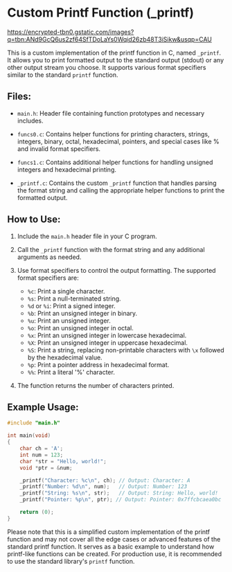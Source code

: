 # Custom Printf Function (_printf)


https://encrypted-tbn0.gstatic.com/images?q=tbn:ANd9GcQ6us2zf64SfTDoLaYs0Wqid26zb48T3iSikw&usqp=CAU

This is a custom implementation of the printf function in C, named `_printf`. It allows you to print formatted output to the standard output (stdout) or any other output stream you choose. It supports various format specifiers similar to the standard `printf` function.

## Files:

- `main.h`: Header file containing function prototypes and necessary includes.

- `funcs0.c`: Contains helper functions for printing characters, strings, integers, binary, octal, hexadecimal, pointers, and special cases like % and invalid format specifiers.

- `funcs1.c`: Contains additional helper functions for handling unsigned integers and hexadecimal printing.

- `_printf.c`: Contains the custom `_printf` function that handles parsing the format string and calling the appropriate helper functions to print the formatted output.

## How to Use:

1. Include the `main.h` header file in your C program.

2. Call the `_printf` function with the format string and any additional arguments as needed.

3. Use format specifiers to control the output formatting. The supported format specifiers are:

   - `%c`: Print a single character.
   - `%s`: Print a null-terminated string.
   - `%d` or `%i`: Print a signed integer.
   - `%b`: Print an unsigned integer in binary.
   - `%u`: Print an unsigned integer.
   - `%o`: Print an unsigned integer in octal.
   - `%x`: Print an unsigned integer in lowercase hexadecimal.
   - `%X`: Print an unsigned integer in uppercase hexadecimal.
   - `%S`: Print a string, replacing non-printable characters with `\x` followed by the hexadecimal value.
   - `%p`: Print a pointer address in hexadecimal format.
   - `%%`: Print a literal '%' character.

4. The function returns the number of characters printed.

## Example Usage:

```c
#include "main.h"

int main(void)
{
    char ch = 'A';
    int num = 123;
    char *str = "Hello, world!";
    void *ptr = &num;

    _printf("Character: %c\n", ch); // Output: Character: A
    _printf("Number: %d\n", num);   // Output: Number: 123
    _printf("String: %s\n", str);   // Output: String: Hello, world!
    _printf("Pointer: %p\n", ptr); // Output: Pointer: 0x7ffcbcaea0bc

    return (0);
}
```

Please note that this is a simplified custom implementation of the printf function and may not cover all the edge cases or advanced features of the standard printf function. It serves as a basic example to understand how printf-like functions can be created. For production use, it is recommended to use the standard library's `printf` function.
